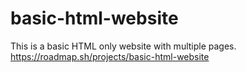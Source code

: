 # basic-html-website
This is a basic HTML only website with multiple pages.
https://roadmap.sh/projects/basic-html-website

